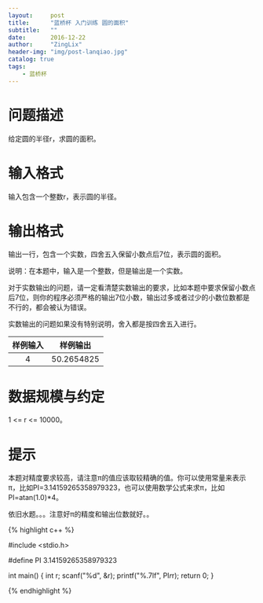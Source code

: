 ```yaml
---
layout:     post
title:      "蓝桥杯 入门训练 圆的面积"
subtitle:   ""
date:       2016-12-22
author:     "ZingLix"
header-img: "img/post-lanqiao.jpg"
catalog: true
tags:
    - 蓝桥杯
---
```


# 问题描述
给定圆的半径r，求圆的面积。

# 输入格式
输入包含一个整数r，表示圆的半径。

# 输出格式
输出一行，包含一个实数，四舍五入保留小数点后7位，表示圆的面积。

说明：在本题中，输入是一个整数，但是输出是一个实数。

对于实数输出的问题，请一定看清楚实数输出的要求，比如本题中要求保留小数点后7位，则你的程序必须严格的输出7位小数，输出过多或者过少的小数位数都是不行的，都会被认为错误。

实数输出的问题如果没有特别说明，舍入都是按四舍五入进行。

| 样例输入        | 样例输出           | 
|:-------------:|:-------------:| 
| 4    | 50.2654825 | 

# 数据规模与约定
1 <= r <= 10000。

# 提示
本题对精度要求较高，请注意π的值应该取较精确的值。你可以使用常量来表示π，比如PI=3.14159265358979323，也可以使用数学公式来求π，比如PI=atan(1.0)*4。

依旧水题。。。注意好π的精度和输出位数就好。。

{% highlight c++ %}

#include <stdio.h>

#define PI 3.14159265358979323


int main() {
	int r;
	scanf("%d", &r);
	printf("%.7lf", PI*r*r);
	return 0;
}

{% endhighlight %}